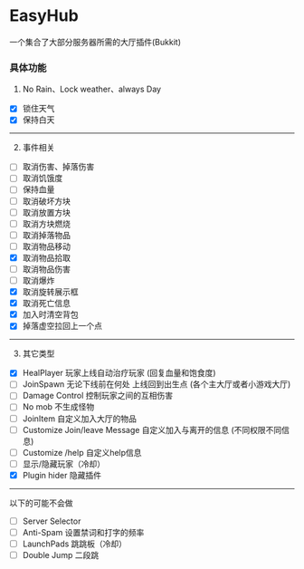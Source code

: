 # EasyHub
一个集合了大部分服务器所需的大厅插件(Bukkit)

### 具体功能
1. No Rain、Lock weather、always Day 
- [x] 锁住天气
- [x] 保持白天
---
2. 事件相关
- [ ] 取消伤害、掉落伤害
- [ ] 取消饥饿度
- [ ] 保持血量
- [ ] 取消破坏方块
- [ ] 取消放置方块
- [ ] 取消方块燃烧
- [ ] 取消掉落物品
- [ ] 取消物品移动
- [x] 取消物品拾取
- [ ] 取消物品伤害
- [ ] 取消爆炸
- [x] 取消旋转展示框
- [x] 取消死亡信息
- [x] 加入时清空背包
- [x] 掉落虚空拉回上一个点
---
3. 其它类型
- [x] HealPlayer 玩家上线自动治疗玩家 (回复血量和饱食度)
- [ ] JoinSpawn 无论下线前在何处 上线回到出生点 (各个主大厅或者小游戏大厅)
- [ ] Damage Control 控制玩家之间的互相伤害
- [ ] No mob 不生成怪物
- [ ] JoinItem 自定义加入大厅的物品
- [ ] Customize Join/leave Message 自定义加入与离开的信息 (不同权限不同信息)
- [ ] Customize /help 自定义help信息
- [ ] 显示/隐藏玩家（冷却）
- [x] Plugin hider 隐藏插件
---
以下的可能不会做
- [ ] Server Selector
- [ ] Anti-Spam 设置禁词和打字的频率
- [ ] LaunchPads 跳跳板（冷却）
- [ ] Double Jump 二段跳
